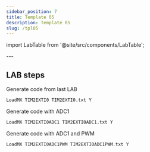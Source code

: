```yaml
---
sidebar_position: 7
title: Template 05
description: Template 05
slug: /tpl05
---
```


import LabTable from '@site/src/components/LabTable';

<LabTable index={5} internal={false} />
--- 


## LAB steps
Generate code from last LAB
```bash
LoadMX TIM2EXTI0 TIM2EXTI0.txt Y
```

Generate code with ADC1
```bash
LoadMX TIM2EXTI0ADC1 TIM2EXTI0ADC1.txt Y
```

Generate code with ADC1 and PWM
```bash
LoadMX TIM2EXTI0ADC1PWM TIM2EXTI0ADC1PWM.txt Y
```

